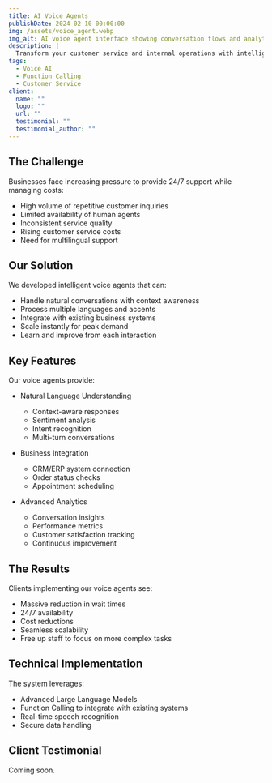 ```yaml
---
title: AI Voice Agents
publishDate: 2024-02-10 00:00:00
img: /assets/voice_agent.webp
img_alt: AI voice agent interface showing conversation flows and analytics
description: |
  Transform your customer service and internal operations with intelligent AI voice agents that understand context and deliver human-like interactions.
tags:
  - Voice AI
  - Function Calling
  - Customer Service
client:
  name: ""
  logo: ""
  url: ""
  testimonial: ""
  testimonial_author: ""
---
```


## The Challenge

Businesses face increasing pressure to provide 24/7 support while managing costs:

- High volume of repetitive customer inquiries
- Limited availability of human agents
- Inconsistent service quality
- Rising customer service costs
- Need for multilingual support

## Our Solution

We developed intelligent voice agents that can:

- Handle natural conversations with context awareness
- Process multiple languages and accents
- Integrate with existing business systems
- Scale instantly for peak demand
- Learn and improve from each interaction

## Key Features

Our voice agents provide:

- Natural Language Understanding

  - Context-aware responses
  - Sentiment analysis
  - Intent recognition
  - Multi-turn conversations

- Business Integration

  - CRM/ERP system connection
  - Order status checks
  - Appointment scheduling

- Advanced Analytics
  - Conversation insights
  - Performance metrics
  - Customer satisfaction tracking
  - Continuous improvement

## The Results

Clients implementing our voice agents see:

- Massive reduction in wait times
- 24/7 availability
- Cost reductions
- Seamless scalability
- Free up staff to focus on more complex tasks

## Technical Implementation

The system leverages:

- Advanced Large Language Models
- Function Calling to integrate with existing systems
- Real-time speech recognition
- Secure data handling

## Client Testimonial

Coming soon.
